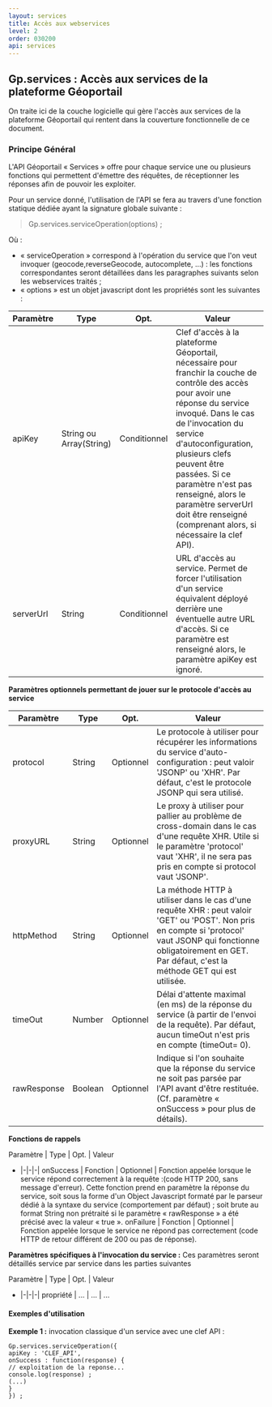 ```yaml
---
layout: services
title: Accès aux webservices
level: 2
order: 030200
api: services
---
```


## Gp.services : Accès aux services de la plateforme Géoportail

On traite ici de la couche logicielle qui gère l'accès aux services de la plateforme Géoportail qui rentent dans la couverture fonctionnelle de ce document.

### Principe Général

L'API Géoportail « Services » offre pour chaque service une ou plusieurs fonctions qui permettent d'émettre des réquêtes, de réceptionner les réponses afin de pouvoir les exploiter.

Pour un service donné, l'utilisation de l'API se fera au travers d'une fonction statique dédiée ayant la signature globale suivante :

> Gp.services.serviceOperation(options) ;

Où :

* « serviceOperation » correspond à l'opération du service que l'on veut invoquer (geocode,reverseGeocode, autocomplete, …) : les fonctions correspondantes seront détaillées dans les paragraphes suivants selon les webservices traités ;
* « options » est un objet javascript dont les propriétés sont les suivantes :


<a name="commonParams"></a>

Paramètre | Type | Opt. | Valeur
-|-|-|-|
apiKey | String ou Array(String) | Conditionnel | Clef d'accès à la plateforme Géoportail, nécessaire pour franchir la couche de contrôle des accès pour avoir une réponse du service invoqué. Dans le cas de l'invocation du service d'autoconfiguration, plusieurs clefs peuvent être passées. Si ce paramètre n'est pas renseigné, alors le paramètre serverUrl doit être renseigné (comprenant alors, si nécessaire la clef API).
serverUrl | String | Conditionnel | URL d'accès au service. Permet de forcer l'utilisation d'un service équivalent déployé derrière une éventuelle autre URL d'accès. Si ce paramètre est renseigné alors, le paramètre apiKey est ignoré.

**Paramètres optionnels permettant de jouer sur le protocole d'accès au service** 

Paramètre | Type | Opt. | Valeur
-|-|-|-|
protocol | String | Optionnel | Le protocole à utiliser pour récupérer les informations du service d'auto-configuration : peut valoir 'JSONP' ou 'XHR'. Par défaut, c'est le protocole JSONP qui sera utilisé. 
proxyURL | String | Optionnel | Le proxy à utiliser pour pallier au problème de cross-domain dans le cas d'une requête XHR. Utile si le paramètre 'protocol' vaut 'XHR', il ne sera pas pris en compte si protocol vaut 'JSONP'.
httpMethod | String | Optionnel | La méthode HTTP à utiliser dans le cas d'une requête XHR : peut valoir 'GET' ou 'POST'. Non pris en compte si 'protocol' vaut JSONP qui fonctionne obligatoirement en GET. Par défaut, c'est la méthode GET qui est utilisée.
timeOut | Number | Optionnel | Délai d'attente maximal (en ms) de la réponse du service (à partir de l'envoi de la requête). Par défaut, aucun timeOut n'est pris en compte (timeOut= 0).
rawResponse | Boolean | Optionnel | Indique si l'on souhaite que la réponse du service ne soit pas parsée par l'API avant d'être restituée. (Cf. paramètre « onSuccess » pour plus de détails).

**Fonctions de rappels**

Paramètre | Type | Opt. | Valeur
- |-|-|-|
onSuccess | Fonction | Optionnel | Fonction appelée lorsque le service répond correctement à la requête :(code HTTP 200, sans message d'erreur). Cette fonction prend en paramètre la réponse du service, soit sous la forme d'un Object Javascript formaté par le parseur dédié à la syntaxe du service (comportement par défaut) ; soit brute au format String non prétraité si le paramètre « rawResponse » a été précisé avec la valeur « true ».
onFailure | Fonction | Optionnel | Fonction appelée lorsque le service ne répond pas correctement (code HTTP de retour différent de 200 ou pas de réponse).

**Paramètres spécifiques à l'invocation du service :** Ces paramètres seront détaillés service par service dans les parties suivantes

Paramètre | Type | Opt. | Valeur
- |-|-|-|
propriété | ... | ... | ...

#### Exemples d'utilisation

**Exemple 1 :** invocation classique d'un service avec une clef API :

```
Gp.services.serviceOperation({
apiKey : 'CLEF_API',
onSuccess : function(response) {
// exploitation de la reponse...
console.log(response) ;
(...)
}
}) ;
```




